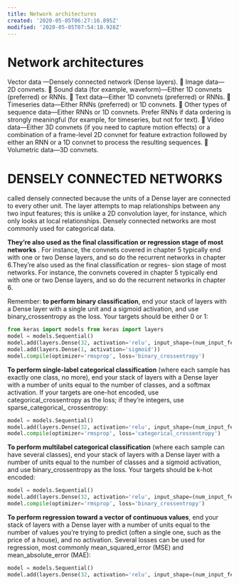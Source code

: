 ```yaml
---
title: Network architectures
created: '2020-05-05T06:27:16.895Z'
modified: '2020-05-05T07:54:18.928Z'
---
```


# Network architectures

Vector data —Densely connected network (Dense layers).
􏰄 Image data—2D convnets.
􏰄 Sound data (for example, waveform)—Either 1D convnets (preferred) or RNNs.
􏰄 Text data—Either 1D convnets (preferred) or RNNs.
􏰄 Timeseries data—Either RNNs (preferred) or 1D convnets.
􏰄 Other types of sequence data—Either RNNs or 1D convnets. Prefer RNNs if data
ordering is strongly meaningful (for example, for timeseries, but not for text).
􏰄 Video data—Either 3D convnets (if you need to capture motion effects) or a combination of a frame-level 2D convnet for feature extraction followed by
either an RNN or a 1D convnet to process the resulting sequences.
􏰄 Volumetric data—3D convnets.

# DENSELY CONNECTED NETWORKS

called densely connected because the units of a Dense layer are connected to every other unit. The layer attempts to map relationships between any two input features; this is unlike a 2D convolution layer, for instance, which only looks at local relationships.
Densely connected networks are most commonly used for categorical data.

**They’re also used as the final classification or regression stage of most networks** . For instance, the convnets covered in chapter 5 typically end with one or two Dense layers, and so do the recurrent networks in chapter 6.They’re also used as the final classification or regres- sion stage of most networks. For instance, the convnets covered in chapter 5 typically end with one or two Dense layers, and so do the recurrent networks in chapter 6.


Remember: **to perform binary classification**, end your stack of layers with a Dense layer with a single unit and a sigmoid activation, and use binary_crossentropy as the loss. Your targets should be either 0 or 1:


```python
from keras import models from keras import layers
model = models.Sequential()
model.add(layers.Dense(32, activation='relu', input_shape=(num_input_features,))) model.add(layers.Dense(32, activation='relu'))
model.add(layers.Dense(1, activation='sigmoid'))
model.compile(optimizer='rmsprop', loss='binary_crossentropy')
```

**To perform single-label categorical classification** (where each sample has exactly one class, no more), end your stack of layers with a Dense layer with a number of units equal to the number of classes, and a softmax activation. If your targets are one-hot encoded, use categorical_crossentropy as the loss; if they’re integers, use sparse_categorical_ crossentropy:

```python
model = models.Sequential()
model.add(layers.Dense(32, activation='relu', input_shape=(num_input_features,))) model.add(layers.Dense(32, activation='relu')) model.add(layers.Dense(num_classes, activation='softmax'))
model.compile(optimizer='rmsprop', loss='categorical_crossentropy')
```

**To perform multilabel categorical classification** (where each sample can have several classes), end your stack of layers with a Dense layer with a number of units equal to the number of classes and a sigmoid activation, and use binary_crossentropy as the loss. Your targets should be k-hot encoded:

```python
model = models.Sequential()
model.add(layers.Dense(32, activation='relu', input_shape=(num_input_features,))) model.add(layers.Dense(32, activation='relu')) model.add(layers.Dense(num_classes, activation='sigmoid'))
model.compile(optimizer='rmsprop', loss='binary_crossentropy')
```

**To perform regression toward a vector of continuous values**, end your stack of layers with a Dense layer with a number of units equal to the number of values you’re trying to predict (often a single one, such as the price of a house), and no activation. Several losses can be used for regression, most commonly mean_squared_error (MSE) and mean_absolute_error (MAE):

```python
model = models.Sequential()
model.add(layers.Dense(32, activation='relu', input_shape=(num_input_features,))) model.add(layers.Dense(32, activation='relu')) model.add(layers.Dense(num_values))
```



